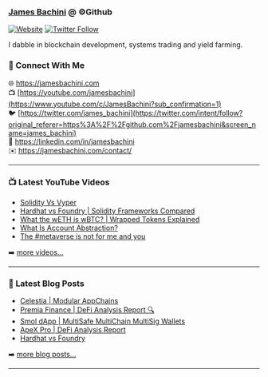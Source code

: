 ### [James Bachini][website] @ ⚙️Github

[![Website](https://img.shields.io/website?label=jamesbachini.com&style=for-the-badge&url=https%3A%2F%2Fjamesbachini.com)](https://jamesbachini.com)
[![Twitter Follow](https://img.shields.io/twitter/follow/james_bachini?color=1DA1F2&logo=twitter&style=for-the-badge)](https://twitter.com/intent/follow?original_referer=https%3A%2F%2Fgithub.com%2Fjamesbachini&screen_name=jamesbachini)

I dabble in blockchain development, systems trading and yield farming.

### 👋 Connect With Me

🌐 https://jamesbachini.com
<br />
📺 [https://youtube.com/jamesbachini](https://www.youtube.com/c/JamesBachini?sub_confirmation=1)
<br />
🐦 [https://twitter.com/james_bachini](https://twitter.com/intent/follow?original_referer=https%3A%2F%2Fgithub.com%2Fjamesbachini&screen_name=james_bachini)
<br />
👔 https://linkedin.com/in/jamesbachini
<br />
✉️ https://jamesbachini.com/contact/

---

### 📺 Latest YouTube Videos

<!-- YOUTUBE:START -->
- [Solidity Vs Vyper](https://www.youtube.com/watch?v=FEs5qDR1Y-0)
- [Hardhat vs Foundry | Solidity Frameworks Compared](https://www.youtube.com/watch?v=rai7CqGd-Tk)
- [What the wETH is wBTC? | Wrapped Tokens Explained](https://www.youtube.com/watch?v=80ccj5idWNY)
- [What Is Account Abstraction?](https://www.youtube.com/watch?v=R4YkVlEqCn8)
- [The #metaverse is not for me and you](https://www.youtube.com/watch?v=X38hwhhr15I)
<!-- YOUTUBE:END -->

➡️ [more videos...](https://youtube.com/jamesbachini)

---

### 📝 Latest Blog Posts

<!-- BLOG-POST-LIST:START -->
- [Celestia | Modular AppChains](https://jamesbachini.com/celestia/)
- [Premia Finance | DeFi Analysis Report 🔍](https://jamesbachini.com/premia-finance/)
- [Smol dApp | MultiSafe MultiChain MultiSig Wallets](https://jamesbachini.com/smol-dapp/)
- [ApeX Pro | DeFi Analysis Report](https://jamesbachini.com/apex-pro/)
- [Hardhat vs Foundry](https://jamesbachini.com/hardhat-vs-foundry/)
<!-- BLOG-POST-LIST:END -->

➡️ [more blog posts...](https://jamesbachini.com)

---

[website]: https://jamesbachini.com
[twitter]: https://twitter.com/james_bachini
[youtube]: https://youtube.com/jamesbachini
[linkedin]: https://linkedin.com/in/jamesbachini
